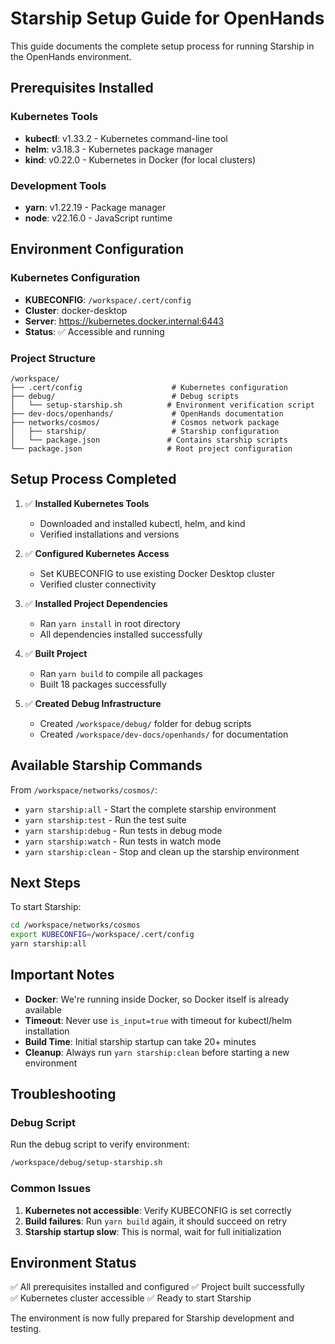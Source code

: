 # Starship Setup Guide for OpenHands

This guide documents the complete setup process for running Starship in the OpenHands environment.

## Prerequisites Installed

### Kubernetes Tools
- **kubectl**: v1.33.2 - Kubernetes command-line tool
- **helm**: v3.18.3 - Kubernetes package manager  
- **kind**: v0.22.0 - Kubernetes in Docker (for local clusters)

### Development Tools
- **yarn**: v1.22.19 - Package manager
- **node**: v22.16.0 - JavaScript runtime

## Environment Configuration

### Kubernetes Configuration
- **KUBECONFIG**: `/workspace/.cert/config`
- **Cluster**: docker-desktop
- **Server**: https://kubernetes.docker.internal:6443
- **Status**: ✅ Accessible and running

### Project Structure
```
/workspace/
├── .cert/config                    # Kubernetes configuration
├── debug/                          # Debug scripts
│   └── setup-starship.sh          # Environment verification script
├── dev-docs/openhands/             # OpenHands documentation
├── networks/cosmos/                # Cosmos network package
│   ├── starship/                   # Starship configuration
│   └── package.json               # Contains starship scripts
└── package.json                   # Root project configuration
```

## Setup Process Completed

1. ✅ **Installed Kubernetes Tools**
   - Downloaded and installed kubectl, helm, and kind
   - Verified installations and versions

2. ✅ **Configured Kubernetes Access**
   - Set KUBECONFIG to use existing Docker Desktop cluster
   - Verified cluster connectivity

3. ✅ **Installed Project Dependencies**
   - Ran `yarn install` in root directory
   - All dependencies installed successfully

4. ✅ **Built Project**
   - Ran `yarn build` to compile all packages
   - Built 18 packages successfully

5. ✅ **Created Debug Infrastructure**
   - Created `/workspace/debug/` folder for debug scripts
   - Created `/workspace/dev-docs/openhands/` for documentation

## Available Starship Commands

From `/workspace/networks/cosmos/`:

- `yarn starship:all` - Start the complete starship environment
- `yarn starship:test` - Run the test suite
- `yarn starship:debug` - Run tests in debug mode
- `yarn starship:watch` - Run tests in watch mode
- `yarn starship:clean` - Stop and clean up the starship environment

## Next Steps

To start Starship:

```bash
cd /workspace/networks/cosmos
export KUBECONFIG=/workspace/.cert/config
yarn starship:all
```

## Important Notes

- **Docker**: We're running inside Docker, so Docker itself is already available
- **Timeout**: Never use `is_input=true` with timeout for kubectl/helm installation
- **Build Time**: Initial starship startup can take 20+ minutes
- **Cleanup**: Always run `yarn starship:clean` before starting a new environment

## Troubleshooting

### Debug Script
Run the debug script to verify environment:
```bash
/workspace/debug/setup-starship.sh
```

### Common Issues
1. **Kubernetes not accessible**: Verify KUBECONFIG is set correctly
2. **Build failures**: Run `yarn build` again, it should succeed on retry
3. **Starship startup slow**: This is normal, wait for full initialization

## Environment Status

✅ All prerequisites installed and configured
✅ Project built successfully  
✅ Kubernetes cluster accessible
✅ Ready to start Starship

The environment is now fully prepared for Starship development and testing.